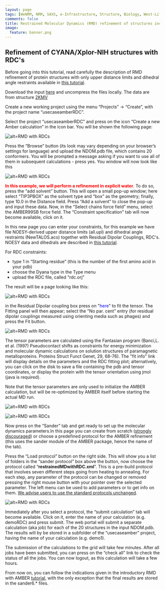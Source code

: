 ```yaml
---
layout: page
tags: [WeNRM, NRM, SAXS, e-Infrastructure, Structure, Biology, West-Life, EU, EGI, 7framework, Grid]
comments: false
title: Restrained Molecular Dynamics (RMD) refinement of structures including RDC's
image:
  feature: banner.png
---
```


## Refinement of CYANA/Xplor-NIH structures with RDC's

Before going into this tutorial, read carefully the description of RMD refinement of protein structures with only upper distance limits and dihedral angle restraints available in [this tutorial](../amber/).

Download the input [here](demoRDC.tgz) and uncompress the files locally. The data are from structure [2KMV](http://www.rcsb.org/pdb/explore/explore.do?pdbId=2kmv)

Create a new working project using the menu “Projects” -> “Create”, with the project name “usecaseamberRDC”. 

Select the project “usecaseamberRDC” and press on the icon “Create a new Amber calculation” in the icon bar. You will be shown the following page:


![alt=RMD with RDCs](images/1.jpg)

Press the “Browse” button (its look may vary depending on your browser’s settings for language) and upload the NDOM.pdb file, which contains 20 conformers. You will be prompted a message asking if you want to use all of them in subsequent calculations - press yes. You window will now look like this

![alt=RMD with RDCs](images/2.jpg)

<span style="color:red;">**In this example, we will perform a refinement in explicit water**</span>. To do so, press the “add solvent” button. This will open a small pop-up window; here select “TIP3PBOX” as the solvent type and “box” as the geometry; finally, type 10.0 in the Distance field. Press “Add a solvent” to close the pop-up and input these data. Now, in the “Select chains force field” menu, select the AMBER99SB force field. The “Constraint specification” tab will now become available, click on it.

In this new page  you can enter your constraints, for this example we have file NOESY-derived upper distance limits (all.upl) and dihedral angle restraints (NewTALOS.aco) together with Residual Dipolar Couplings, RDC's. NOESY data and dihedrals are described in [this tutorial](../amber/).

For RDC constraints:

* type 1 in “Starting residue” (this is the number of the first amino acid in your pdb)
* choose the Dyana type in the Type menu
* upload the RDC file, called “rdc.orj” 

The result will be a page looking like this:

![alt=RMD with RDCs](images/3.jpg)

in the Residual Dipolar coupling box press on "<span style="color:blue;">here</span>" to fit the tensor. The Fitting panel will then appear; select  the "No par. cent" entry (for residual dipolar couplings measured using orienting media such as phages)  and press the Fit button.

![alt=RMD with RDCs](images/4.jpg)

The tensor parameters are calculated using the Fantasian program (Banci,L. et al. (1997) Pseudocontact shifts as constraints for energy minimization and molecular dynamic calculations on solution structures of paramagnetic metalloproteins. Proteins Struct Funct Genet, 29, 68-76). The "fit info" link will display details on the parameters and the RDC fitting plot; alternatively, you can click on the disk to save a file containing the pdb and tensor coordinates, or display the protein with the tensor orientation using jmol (java is required).

Note that the tensor parameters are only used to initialize the AMBER calculation, but will be re-optimized by AMBER itself before starting the actual MD run. 

![alt=RMD with RDCs](images/5.jpg)

![alt=RMD with RDCs](images/6.jpg)

Now press on the “Sander” tab and get ready to set up the molecular dynamics parameters.In this page you can create from scratch (<span style="text-decoration: underline;">strongly discouraged</span>) or choose a predefined protocol for the AMBER refinement (this uses the sander module of the AMBER package, hence the name of the tab).

Press the “Load protocol” button on the right side. This will show you a list of folders in the “sander protocol” box above the button, now choose the protocol called “**restrainedMDwithRDC.xml**”. This is a pre-build protocol that involves seven different steps going from heating to annealing. For each step, any parameter of the protocol can be changed or removed pressing the right mouse button with your pointer over the selected parameter. The left menu can be used to add parameters or to get info on them. <span style="text-decoration: underline;">We advise users to use the standard protocols unchanged</span>.

![alt=RMD with RDCs](images/7.jpg)

Immediately after you select a protocol, the “submit calculation” tab will become available. Click on it, enter the name of your calculation (e.g. demoRDC) and press submit. The web portal will submit a separate calculation (aka job) for each of the 20 structures in the input NDOM.pdb. The results will by be stored in a subfolder of the “usecaseamber” project, having the name of your calculation (e.g. demo1).

The submission of the calculations to the grid will take few minutes. After all jobs have been submitted, you can press on the “check all” link to check the status of all the jobs. You can now logout, as this calculation will take a few hours.

From now on, you can follow the indications given in the introductory RMD with AMBER [tutorial](../amber/), with the only exception that the final results are stored in the sander6.* files.
